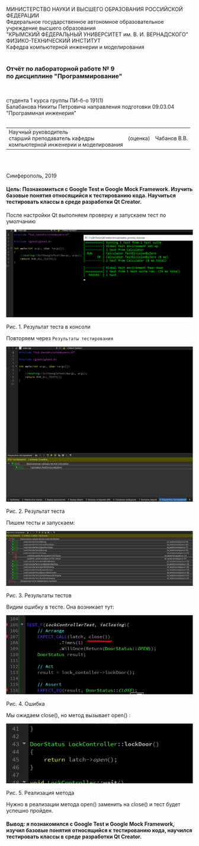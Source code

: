 МИНИСТЕРСТВО НАУКИ  И ВЫСШЕГО ОБРАЗОВАНИЯ РОССИЙСКОЙ ФЕДЕРАЦИИ  
Федеральное государственное автономное образовательное учреждение высшего образования  
"КРЫМСКИЙ ФЕДЕРАЛЬНЫЙ УНИВЕРСИТЕТ им. В. И. ВЕРНАДСКОГО"  
ФИЗИКО-ТЕХНИЧЕСКИЙ ИНСТИТУТ  
Кафедра компьютерной инженерии и моделирования
<br/><br/>

### Отчёт по лабораторной работе № 9<br/> по дисциплине "Программирование"
<br/>

студента 1 курса группы ПИ-б-о 191(1)  
Балабанова Никиты Петровича
направления подготовки 09.03.04 "Программная инженерия"  
<br/>

<table>
<tr><td>Научный руководитель<br/> старший преподаватель кафедры<br/> компьютерной инженерии и моделирования</td>
<td>(оценка)</td>
<td>Чабанов В.В.</td>
</tr>
</table>
<br/><br/>

Симферополь, 2019

#### Цель: Познакомиться с Google Test и Google Mock Framework. Изучить базовые понятия относящийся к тестированию кода. Научиться тестировать классы в среде разработки Qt Creator.

После настройки Qt выполняем проверку и запускаем тест по умолчанию 

![](https://github.com/PraiseTheSun-0/Practice/blob/master/Lab9/Screenshots/Screenshot_1.png?raw=true)

Рис. 1. Результат теста в консоли

Повторяем через `Результаты тестирования`

![](https://github.com/PraiseTheSun-0/Practice/blob/master/Lab9/Screenshots/Screenshot_2.png?raw=true)

Рис. 2. Результат теста

Пишем тесты и запускаем:

![](https://github.com/PraiseTheSun-0/Practice/blob/master/Lab9/Screenshots/Screenshot_3.png?raw=true)

Рис. 3. Результаты тестов

Видим ошибку в тесте. Она возникает тут:

![](https://github.com/PraiseTheSun-0/Practice/blob/master/Lab9/Screenshots/Screenshot_4.png?raw=true)

Рис. 4. Ошибка

Мы ожидаем close(), но метод вызывает open() :

![](https://github.com/PraiseTheSun-0/Practice/blob/master/Lab9/Screenshots/Screenshot_5.png?raw=true)

Рис. 5. Реализация метода

Нужно в реализации метода open() заменить на close() и тест будет успешно пройден.

#### Вывод: я познакомился с Google Test и Google Mock Framework, изучил базовые понятия относящийся к тестированию кода, научился тестировать классы в среде разработки Qt Creator.